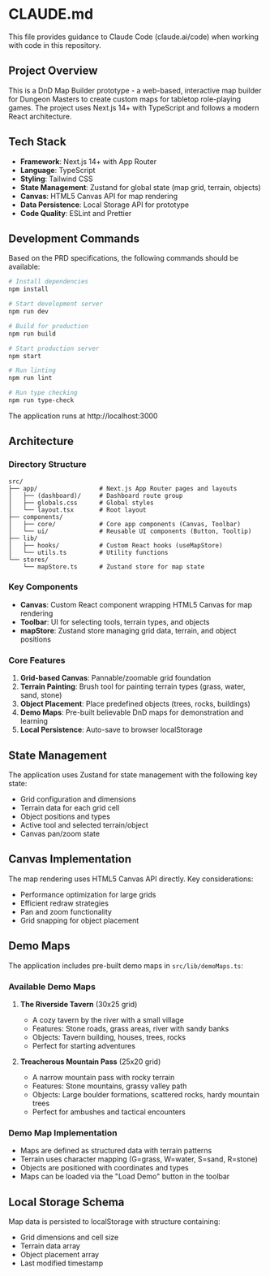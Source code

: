 # CLAUDE.md

This file provides guidance to Claude Code (claude.ai/code) when working with code in this repository.

## Project Overview

This is a DnD Map Builder prototype - a web-based, interactive map builder for Dungeon Masters to create custom maps for tabletop role-playing games. The project uses Next.js 14+ with TypeScript and follows a modern React architecture.

## Tech Stack

- **Framework**: Next.js 14+ with App Router
- **Language**: TypeScript
- **Styling**: Tailwind CSS
- **State Management**: Zustand for global state (map grid, terrain, objects)
- **Canvas**: HTML5 Canvas API for map rendering
- **Data Persistence**: Local Storage API for prototype
- **Code Quality**: ESLint and Prettier

## Development Commands

Based on the PRD specifications, the following commands should be available:

```bash
# Install dependencies
npm install

# Start development server
npm run dev

# Build for production
npm run build

# Start production server
npm start

# Run linting
npm run lint

# Run type checking
npm run type-check
```

The application runs at http://localhost:3000

## Architecture

### Directory Structure

```
src/
├── app/                 # Next.js App Router pages and layouts
│   ├── (dashboard)/     # Dashboard route group
│   ├── globals.css      # Global styles
│   └── layout.tsx       # Root layout
├── components/
│   ├── core/            # Core app components (Canvas, Toolbar)
│   └── ui/              # Reusable UI components (Button, Tooltip)
├── lib/
│   ├── hooks/           # Custom React hooks (useMapStore)
│   └── utils.ts         # Utility functions
└── stores/
    └── mapStore.ts      # Zustand store for map state
```

### Key Components

- **Canvas**: Custom React component wrapping HTML5 Canvas for map rendering
- **Toolbar**: UI for selecting tools, terrain types, and objects
- **mapStore**: Zustand store managing grid data, terrain, and object positions

### Core Features

1. **Grid-based Canvas**: Pannable/zoomable grid foundation
2. **Terrain Painting**: Brush tool for painting terrain types (grass, water, sand, stone)
3. **Object Placement**: Place predefined objects (trees, rocks, buildings)
4. **Demo Maps**: Pre-built believable DnD maps for demonstration and learning
5. **Local Persistence**: Auto-save to browser localStorage

## State Management

The application uses Zustand for state management with the following key state:

- Grid configuration and dimensions
- Terrain data for each grid cell
- Object positions and types
- Active tool and selected terrain/object
- Canvas pan/zoom state

## Canvas Implementation

The map rendering uses HTML5 Canvas API directly. Key considerations:

- Performance optimization for large grids
- Efficient redraw strategies
- Pan and zoom functionality
- Grid snapping for object placement

## Demo Maps

The application includes pre-built demo maps in `src/lib/demoMaps.ts`:

### Available Demo Maps

1. **The Riverside Tavern** (30x25 grid)
   - A cozy tavern by the river with a small village
   - Features: Stone roads, grass areas, river with sandy banks
   - Objects: Tavern building, houses, trees, rocks
   - Perfect for starting adventures

2. **Treacherous Mountain Pass** (25x20 grid)
   - A narrow mountain pass with rocky terrain
   - Features: Stone mountains, grassy valley path
   - Objects: Large boulder formations, scattered rocks, hardy mountain trees
   - Perfect for ambushes and tactical encounters

### Demo Map Implementation

- Maps are defined as structured data with terrain patterns
- Terrain uses character mapping (G=grass, W=water, S=sand, R=stone)
- Objects are positioned with coordinates and types
- Maps can be loaded via the "Load Demo" button in the toolbar

## Local Storage Schema

Map data is persisted to localStorage with structure containing:

- Grid dimensions and cell size
- Terrain data array
- Object placement array
- Last modified timestamp
